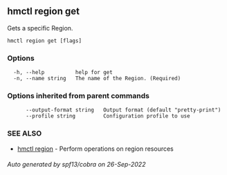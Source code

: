 ## hmctl region get

Gets a specific Region.

```
hmctl region get [flags]
```

### Options

```
  -h, --help          help for get
  -n, --name string   The name of the Region. (Required)
```

### Options inherited from parent commands

```
      --output-format string   Output format (default "pretty-print")
      --profile string         Configuration profile to use
```

### SEE ALSO

* [hmctl region](hmctl_region.md)	 - Perform operations on region resources

###### Auto generated by spf13/cobra on 26-Sep-2022
